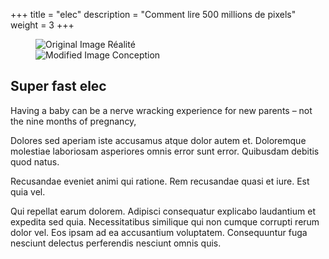 +++
title =  "elec"
description = "Comment lire 500 millions de pixels"
weight = 3
+++

<figure class="cd-image-container">
   <img src="img/carte-elec-photo.png" alt="Original Image">
   <span class="cd-image-label" data-type="original">Réalité</span>
   <div class="cd-resize-img"> 
      <img src="img/carte-elec-art.png" alt="Modified Image">
      <span class="cd-image-label" data-type="modified">Conception</span>
   </div>
   <span class="cd-handle"></span> 
</figure> 


<h2>Super fast elec</h2>

<p class="blurb">Having a baby can be a nerve wracking experience for new parents – not the nine months of pregnancy,</p>

<article>
<p>Dolores sed aperiam iste accusamus atque dolor autem et. Doloremque molestiae laboriosam asperiores omnis error sunt error. Quibusdam debitis quod natus.</p>
 
<p>Recusandae eveniet animi qui ratione. Rem recusandae quasi et iure. Est quia vel.</p>
 
<p>Qui repellat earum dolorem. Adipisci consequatur explicabo laudantium et expedita sed quia. Necessitatibus similique qui non cumque corrupti rerum dolor vel. Eos ipsam ad ea accusantium voluptatem. Consequuntur fuga nesciunt delectus perferendis nesciunt omnis quis.</p>

</article>